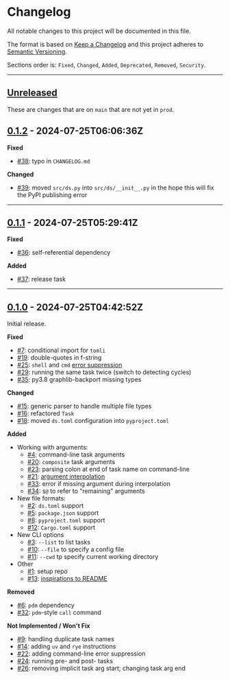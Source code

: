 # Changelog

All notable changes to this project will be documented in this file.

The format is based on [Keep a Changelog] and this project adheres to [Semantic Versioning].

Sections order is: `Fixed`, `Changed`, `Added`, `Deprecated`, `Removed`, `Security`.

[keep a changelog]: http://keepachangelog.com/en/1.0.0/
[semantic versioning]: http://semver.org/spec/v2.0.0.html

---

## [Unreleased]

[unreleased]: https://github.com/metaist/ds/compare/prod...main

These are changes that are on `main` that are not yet in `prod`.

[#38]: https://github.com/metaist/ds/issues/38
[#39]: https://github.com/metaist/ds/issues/39
[0.1.2]: https://github.com/metaist/ds/compare/0.1.1...0.1.2

## [0.1.2] - 2024-07-25T06:06:36Z

**Fixed**

- [#38]: typo in `CHANGELOG.md`

**Changed**

- [#39]: moved `src/ds.py` into `src/ds/__init__.py` in the hope this will fix the PyPI publishing error

---

[#36]: https://github.com/metaist/ds/issues/36
[#37]: https://github.com/metaist/ds/issues/37
[0.1.1]: https://github.com/metaist/ds/compare/0.1.0...0.1.1

## [0.1.1] - 2024-07-25T05:29:41Z

**Fixed**

- [#36]: self-referential dependency

**Added**

- [#37]: release task

---

[#1]: https://github.com/metaist/ds/issues/1
[#2]: https://github.com/metaist/ds/issues/2
[#3]: https://github.com/metaist/ds/issues/2
[#4]: https://github.com/metaist/ds/issues/4
[#5]: https://github.com/metaist/ds/issues/5
[#6]: https://github.com/metaist/ds/issues/6
[#7]: https://github.com/metaist/ds/issues/7
[#8]: https://github.com/metaist/ds/issues/8
[#9]: https://github.com/metaist/ds/issues/9
[#10]: https://github.com/metaist/ds/issues/10
[#11]: https://github.com/metaist/ds/issues/11
[#12]: https://github.com/metaist/ds/issues/12
[#13]: https://github.com/metaist/ds/issues/13
[#14]: https://github.com/metaist/ds/issues/14
[#15]: https://github.com/metaist/ds/issues/15
[#16]: https://github.com/metaist/ds/issues/16
[#18]: https://github.com/metaist/ds/issues/18
[#19]: https://github.com/metaist/ds/issues/19
[#20]: https://github.com/metaist/ds/issues/20
[#21]: https://github.com/metaist/ds/issues/21
[#22]: https://github.com/metaist/ds/issues/22
[#23]: https://github.com/metaist/ds/issues/23
[#24]: https://github.com/metaist/ds/issues/24
[#25]: https://github.com/metaist/ds/issues/25
[#26]: https://github.com/metaist/ds/issues/26
[#29]: https://github.com/metaist/ds/issues/29
[#32]: https://github.com/metaist/ds/issues/32
[#33]: https://github.com/metaist/ds/issues/33
[#34]: https://github.com/metaist/ds/issues/34
[#35]: https://github.com/metaist/ds/issues/35
[0.1.0]: https://github.com/metaist/ds/commits/0.1.0

## [0.1.0] - 2024-07-25T04:42:52Z

Initial release.

**Fixed**

- [#7]: conditional import for `tomli`
- [#19]: double-quotes in f-string
- [#25]: `shell` and `cmd` [error suppression](https://github.com/metaist/ds#error-suppression)
- [#29]: running the same task twice (switch to detecting cycles)
- [#35]: py3.8 graphlib-backport missing types

**Changed**

- [#15]: generic parser to handle multiple file types
- [#16]: refactored `Task`
- [#18]: moved `ds.toml` configuration into `pyproject.toml`

**Added**

- Working with arguments:
  - [#4]: command-line task arguments
  - [#20]: `composite` task arguments
  - [#23]: parsing colon at end of task name on command-line
  - [#21]: [argument interpolation](https://github.com/metaist/ds#argument-interpolation)
  - [#33]: error if missing argument during interpolation
  - [#34]: `$@` to refer to "remaining" arguments
- New file formats:
  - [#2]: `ds.toml` support
  - [#5]: `package.json` support
  - [#8]: `pyproject.toml` support
  - [#12]: `Cargo.toml` support
- New CLI options
  - [#3]: `--list` to list tasks
  - [#10]: `--file` to specify a config file
  - [#11]: `--cwd` tp specify current working directory
- Other
  - [#1]: setup repo
  - [#13]: [inspirations to README](https://github.com/metaist/ds#inspirations)

**Removed**

- [#6]: `pdm` dependency
- [#32]: `pdm`-style `call` command

**Not Implemented / Won't Fix**

- [#9]: handling duplicate task names
- [#14]: adding `uv` and `rye` instructions
- [#22]: adding command-line error suppression
- [#24]: running pre- and post- tasks
- [#26]: removing implicit task arg start; changing task arg end
